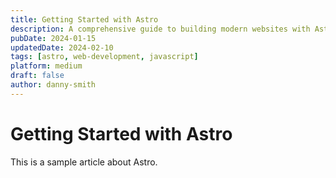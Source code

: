 ```yaml
---
title: Getting Started with Astro
description: A comprehensive guide to building modern websites with Astro
pubDate: 2024-01-15
updatedDate: 2024-02-10
tags: [astro, web-development, javascript]
platform: medium
draft: false
author: danny-smith
---
```


# Getting Started with Astro

This is a sample article about Astro.

